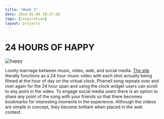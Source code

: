 ```yaml
---
title: "Week 2"
date: 2014-02-04 18:27:30 
tags: [inspiration]
layout: projects 
---
```


# 24 HOURS OF HAPPY

![happy](http://laughingsquid.com/wp-content/uploads/2013/11/2013-11-22_1106.png?1111233/300/300)

Lovely marriage between music, video, web, and social media. [The site](http://24hoursofhappy.com/) literally functions as a 24 hour music video with each shot actually being filmed at the hour of day on the virtual clock. Pharrell song repeats over and over again for the 24 hour span and using the clock widget users can scroll to any point in the video. To engage social media users there is an option to share any point of the song with your friends so that there becomes bookmarks for interesting moments in the experience. Although the videos are simple in concept, they become brilliant when placed in the web context.



